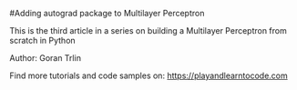 #Adding autograd package to Multilayer Perceptron

This is the third article in a series on building a Multilayer Perceptron from scratch in Python

Author:
Goran Trlin

Find more tutorials and code samples on:
https://playandlearntocode.com



